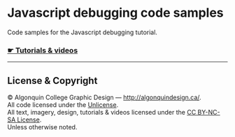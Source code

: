 # Javascript debugging code samples

Code samples for the Javascript debugging tutorial.

### [☛ Tutorials & videos](http://learn-the-web.algonquindesign.ca/topics/javascript-debugging/)

---

## License & Copyright

© Algonquin College Graphic Design — <http://algonquindesign.ca/>.<br>
All code licensed under the [Unlicense](UNLICENSE).<br>
All text, imagery, design, tutorials & videos licensed under the [CC BY-NC-SA License](http://creativecommons.org/licenses/by-nc-sa/4.0/).<br>
Unless otherwise noted.
